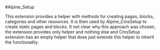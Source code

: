 #Alpine_Setup

This extension provides a helper with methods for creating pages, blocks, categories and other resources. 
It is then used by  Alpine_CmsSetup to create static pages and blocks. It not clear why this approach was 
chosen, the extension provides only helper and nothing else and CmsSetup extension has an empty helper 
that does just extends this helper to inherit the functionality.